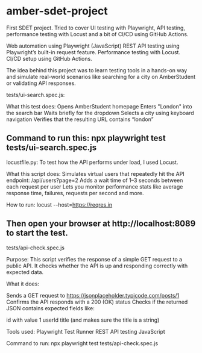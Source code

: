 # amber-sdet-project
First SDET project. Tried to cover UI testing with Playwright, API testing, performance testing with Locust and a bit of CI/CD using GitHub Actions.

Web automation using Playwright (JavaScript)
REST API testing using Playwright’s built-in request feature.
Performance testing with Locust.
CI/CD setup using GitHub Actions.

The idea behind this project was to learn testing tools in a hands-on way and simulate real-world scenarios like searching for a city on AmberStudent or validating API responses.


tests/ui-search.spec.js:

What this test does:
Opens AmberStudent homepage
Enters "London" into the search bar
Waits briefly for the dropdown
Selects a city using keyboard navigation
Verifies that the resulting URL contains “london”

Command to run this: npx playwright test tests/ui-search.spec.js
----------------------------------------------------------------------------------------

locustfile.py: To test how the API performs under load, I used Locust. 

What this script does:
Simulates virtual users that repeatedly hit the API endpoint: /api/users?page=2
Adds a wait time of 1–3 seconds between each request per user
Lets you monitor performance stats like average response time, failures, requests per second and more.

How to run:
locust --host=https://reqres.in

Then open your browser at http://localhost:8089 to start the test.
--------------------------------------------------------------------------------------------

tests/api-check.spec.js

Purpose:
This script verifies the response of a simple GET request to a public API. It checks whether the API is up and responding correctly with expected data.

What it does:

Sends a GET request to https://jsonplaceholder.typicode.com/posts/1
Confirms the API responds with a 200 (OK) status
Checks if the returned JSON contains expected fields like:

id with value 1
userId
title (and makes sure the title is a string)

Tools used:
Playwright Test Runner
REST API testing
JavaScript

Command to run: npx playwright test tests/api-check.spec.js
